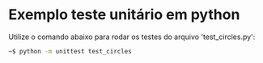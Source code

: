 # Exemplo teste unitário em python

Utilize o comando abaixo para rodar os testes do arquivo 'test\_circles.py':

```sh
~$ python -m unittest test_circles
```
